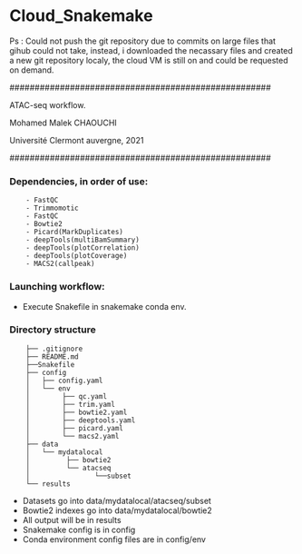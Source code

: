 # Cloud_Snakemake

Ps : Could not push the git repository due to commits on large files that gihub could not take, instead, i downloaded the necassary files and created a new git repository localy, the cloud VM is still on and could be requested on demand.

####################################################

ATAC-seq workflow.

Mohamed Malek CHAOUCHI

Université Clermont auvergne, 2021

####################################################

### Dependencies, in order of use:
		- FastQC
		- Trimmomotic                             
		- FastQC
		- Bowtie2                  
		- Picard(MarkDuplicates)                 
		- deepTools(multiBamSummary)
		- deepTools(plotCorrelation) 
		- deepTools(plotCoverage)        
		- MACS2(callpeak)

### Launching workflow:
- Execute Snakefile in snakemake conda env.

### Directory structure

		├── .gitignore
		├── README.md
		├──Snakefile
		├── config
		│   ├── config.yaml
		│   └── env
		│        ├── qc.yaml
		│        ├── trim.yaml
		│        ├── bowtie2.yaml
		│        ├── deeptools.yaml
		│        ├── picard.yaml
		│        └── macs2.yaml
		├── data
		│   └── mydatalocal
		│         ├── bowtie2
		│         └── atacseq
		│                └──subset
		└── results
		
- Datasets go into         data/mydatalocal/atacseq/subset
- Bowtie2 indexes go into  data/mydatalocal/bowtie2
- All output will be in    results
- Snakemake config is in   config
- Conda environment config files are in config/env
